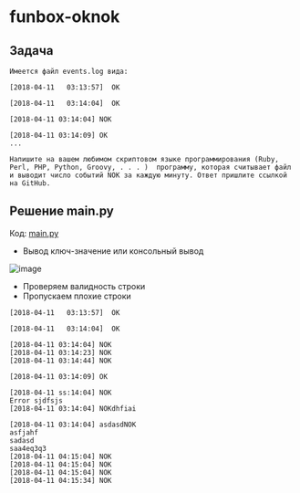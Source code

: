 # funbox-oknok

## Задача
```
Имеется файл events.log вида:

[2018-04-11   03:13:57]  OK

[2018-04-11   03:14:04]  OK

[2018-04-11 03:14:04] NOK

[2018-04-11 03:14:09] OK
...
 
Напишите на вашем любимом скриптовом языке программирования (Ruby, Perl, PHP, Python, Groovy, . . . )  программу, которая считывает файл и выводит число событий NOK за каждую минуту. Ответ пришлите ссылкой на GitHub.
```

## Решение main.py

Код: [main.py](https://github.com/bgelov/funbox-oknok/blob/main/main.py)

- Вывод ключ-значение или консольный вывод

![image](https://github.com/bgelov/funbox-oknok/assets/5302940/d93d2778-21f9-4224-8dab-ad8e906b0e49)

- Проверяем валидность строки
- Пропускаем плохие строки
  
```
[2018-04-11   03:13:57]  OK

[2018-04-11   03:14:04]  OK

[2018-04-11 03:14:04] NOK
[2018-04-11 03:14:23] NOK
[2018-04-11 03:14:44] NOK

[2018-04-11 03:14:09] OK

[2018-04-11 ss:14:04] NOK
Error sjdfsjs
[2018-04-11 03:14:04] NOKdhfiai

[2018-04-11 03:14:04] asdasdNOK
asfjahf
sadasd
saa4eq3q3
[2018-04-11 04:15:04] NOK
[2018-04-11 04:15:04] NOK
[2018-04-11 04:15:04] NOK
[2018-04-11 04:15:34] NOK
```
